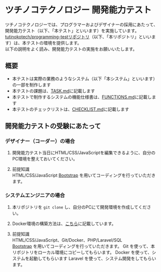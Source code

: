 # ツチノコテクノロジー 開発能力テスト

ツチノコテクノロジーでは、プログラマーおよびデザイナーの採用にあたって、開発能力テスト（以下、「本テスト」といいます）を実施しています。  
[tutinokotech/programming-testリポジトリ](https://github.com/tutinokotech/programming-test)（以下、「本リポジトリ」といいます）は、本テストの環境を提供します。  
以下の説明をよく読み、開発能力テストの実施をお願いいたします。   

## 概要

- 本テストは実際の業務のようなシステム（以下「本システム」といいます）の一部を制作します  
- 本テストの課題は、[TASK.md](docs/TASK.md)に記載します  
- 本テストで制作するシステムの機能仕様書は、[FUNCTIONS.md](docs/FUNCTIONS.md)に記載します  
- 本テストのチェックリストは、[CHECKLIST.md](docs/CHECKLIST.md)に記載します

## 開発能力テストの受験にあたって

### デザイナー（コーダー）の場合

1. 開発能力テスト当日にHTML/CSS/JavaScriptを編集できるように、自分のPC環境を整えておいてください。

1. 前提知識  
   HTML/CSS/JavaScript
   [Bootstrap](https://getbootstrap.jp/) を用いてコーディングを行っていただきます。

### システムエンジニアの場合

1. 本リポジトリを `git clone` し、自分のPCにて開発環境を作成してください。

1. Docker環境の構築方法は、[こちら](./docs/DOCKER_USAGE.md)に記載しています。

1. 前提知識  
   HTML/CSS/JavaScript、Git/Docker、PHP/Laravel/SQL  
   [Bootstrap](https://getbootstrap.jp/) を用いてコーディングを行っていただきます。
   Git を使って、本リポジトリをローカル環境にコピーしてもらいます。
   Docker を使って、システムを起動してもらいます
   Laravel を使って、システム開発をしてもらいます。
